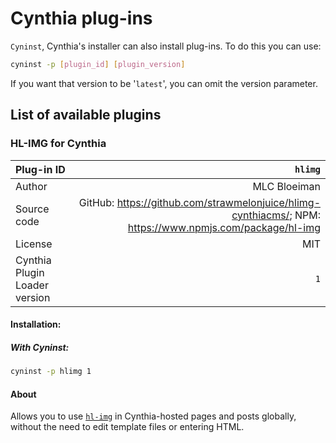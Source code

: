 # Cynthia plug-ins
`Cyninst`, Cynthia's installer can also install plug-ins. To do this you can use:

```bash
cyninst -p [plugin_id] [plugin_version]
```
If you want that version to be '`latest`', you can omit the version parameter.

## List of available plugins

### HL-IMG for Cynthia

| Plug-in ID                    |                                                      `hlimg` |
| :---------------------------- | -----------------------------------------------------------: |
| Author                        |                                                 MLC Bloeiman |
| Source code                   | GitHub: <https://github.com/strawmelonjuice/hlimg-cynthiacms/>; NPM: <https://www.npmjs.com/package/hl-img> |
| License                       |                                                          MIT |
| Cynthia Plugin Loader version |                                                          `1` |

#### Installation: 

##### With Cyninst:

```bash
cyninst -p hlimg 1
```

#### About

Allows you to use [`hl-img`](https://www.npmjs.com/package/hl-img?activeTab=readme) in Cynthia-hosted pages and posts globally, without the need to edit template files or entering HTML.